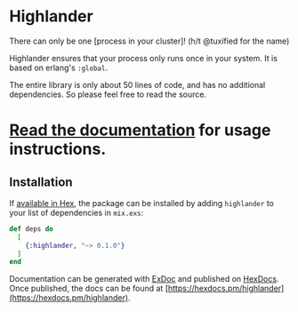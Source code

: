 # Highlander

There can only be one [process in your cluster]! (h/t @tuxified for the name)

Highlander ensures that your process only runs once in your system. It is based on erlang's `:global`.

The entire library is only about 50 lines of code, and has no additional dependencies. So please feel free to read the source.

# [Read the documentation](https://hexdocs.pm/highlander) for usage instructions.

## Installation

If [available in Hex](https://hex.pm/docs/publish), the package can be installed
by adding `highlander` to your list of dependencies in `mix.exs`:

```elixir
def deps do
  [
    {:highlander, "~> 0.1.0"}
  ]
end
```

Documentation can be generated with [ExDoc](https://github.com/elixir-lang/ex_doc)
and published on [HexDocs](https://hexdocs.pm). Once published, the docs can
be found at [https://hexdocs.pm/highlander](https://hexdocs.pm/highlander).

